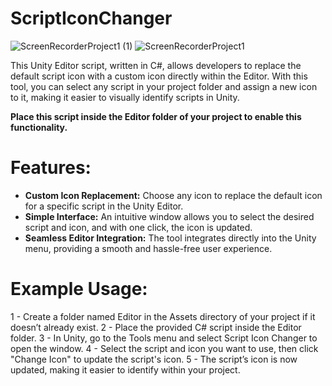 # ScriptIconChanger

![ScreenRecorderProject1 (1)](https://github.com/user-attachments/assets/ddbe6d92-e829-4244-920c-54b8408d86a4)
![ScreenRecorderProject1](https://github.com/user-attachments/assets/adbe0421-4fca-4031-b8e1-dfbc2ba573d0)

This Unity Editor script, written in C#, allows developers to replace the default script icon with a custom icon directly within the Editor. With this tool, you can select any script in your project folder and assign a new icon to it, making it easier to visually identify scripts in Unity.

**Place this script inside the Editor folder of your project to enable this functionality.**

# Features:

- **Custom Icon Replacement:** Choose any icon to replace the default icon for a specific script in the Unity Editor.
- **Simple Interface:** An intuitive window allows you to select the desired script and icon, and with one click, the icon is updated.
- **Seamless Editor Integration:** The tool integrates directly into the Unity menu, providing a smooth and hassle-free user experience.

# Example Usage:

1 - Create a folder named Editor in the Assets directory of your project if it doesn’t already exist.
2 - Place the provided C# script inside the Editor folder.
3 - In Unity, go to the Tools menu and select Script Icon Changer to open the window.
4 - Select the script and icon you want to use, then click "Change Icon" to update the script's icon.
5 - The script’s icon is now updated, making it easier to identify within your project.

